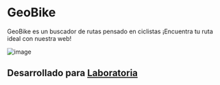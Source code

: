 # GeoBike

GeoBike es un buscador de rutas pensado en ciclistas ¡Encuentra tu ruta ideal con nuestra web!

![image](https://user-images.githubusercontent.com/32300021/37881030-e3579bd4-3067-11e8-9cb1-ed1a899fe83f.png)

## Desarrollado para [Laboratoria](http://www.laboratoria.la)
